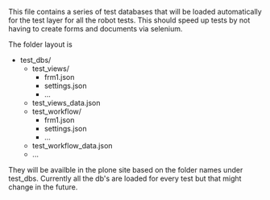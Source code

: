 This file contains a series of test databases that will be loaded automatically
for the test layer for all the robot tests. This should speed up tests by not
having to create forms and documents via selenium.

The folder layout is

- test_dbs/
  - test_views/
    - frm1.json
    - settings.json
    - ...
  - test_views_data.json
  - test_workflow/
    - frm1.json
    - settings.json
    - ...
  - test_workflow_data.json
  - ...

They will be availble in the plone site based on the folder names under test_dbs.
Currently all the db's are loaded for every test but that might change in the future.